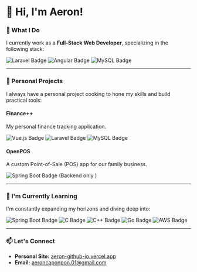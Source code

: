 # 👋 Hi, I'm Aeron!

### 💼 What I Do

I currently work as a **Full-Stack Web Developer**, specializing in the following stack:
<p align="left">
  <img src="https://img.shields.io/badge/Laravel-FF2D20?style=flat-square&logo=laravel&logoColor=white" alt="Laravel Badge"/>
  <img src="https://img.shields.io/badge/Angular-DD0031?style=flat-square&logo=angular&logoColor=white" alt="Angular Badge"/>
  <img src="https://img.shields.io/badge/MySQL-005C84?style=flat-square&logo=mysql&logoColor=white" alt="MySQL Badge"/>
</p>

---

### 🔭 Personal Projects

I always have a personal project cooking to hone my skills and build practical tools:

#### Finance++
My personal finance tracking application.
<p align="left">
  <img src="https://img.shields.io/badge/Vue-4FC08D?style=flat-square&logo=vue.js&logoColor=white" alt="Vue.js Badge"/>
  <img src="https://img.shields.io/badge/Laravel-FF2D20?style=flat-square&logo=laravel&logoColor=white" alt="Laravel Badge"/>
  <img src="https://img.shields.io/badge/MySQL-005C84?style=flat-square&logo=mysql&logoColor=white" alt="MySQL Badge"/>
</p>

#### OpenPOS
A custom Point-of-Sale (POS) app for our family business.
<p align="left">
  <img src="https://img.shields.io/badge/Spring_Boot-6DB33F?style=flat-square&logo=spring-boot&logoColor=white" alt="Spring Boot Badge"/> (Backend only )
</p>

---

### 🌱 I'm Currently Learning

I'm constantly expanding my horizons and diving deep into:
<p align="left">
  <img src="https://img.shields.io/badge/Spring_Boot-6DB33F?style=flat-square&logo=spring-boot&logoColor=white" alt="Spring Boot Badge"/>
  <img src="https://img.shields.io/badge/C-A8B9CC?style=flat-square&logo=c&logoColor=white" alt="C Badge"/>
  <img src="https://img.shields.io/badge/C%2B%2B-00599C?style=flat-square&logo=c%2B%2B&logoColor=white" alt="C++ Badge"/>
  <img src="https://img.shields.io/badge/Go-00ADD8?style=flat-square&logo=go&logoColor=white" alt="Go Badge"/>
  <img src="https://img.shields.io/badge/AWS-232F3E?style=flat-square&logo=amazon-aws&logoColor=white" alt="AWS Badge"/>
</p>

---

### 📫 Let's Connect

- **Personal Site:** [aeron-github-io.vercel.app](https://aeron-github-io.vercel.app/)
- **Email:** aeroncaponpon.01@gmail.com

